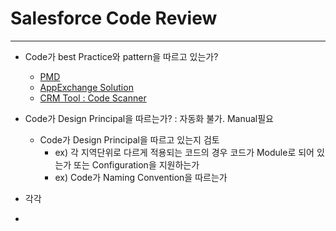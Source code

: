 # Salesforce Code Review   

---
- Code가 best Practice와 pattern을 따르고 있는가?
  - [PMD](https://pmd.github.io/latest/pmd_rules_apex.html)
  - [AppExchange Solution](https://appexchange.salesforce.com/listingDetail?listingId=a0N30000009xZ3WEAU)
  - [CRM Tool : Code Scanner](https://cloudtoolkit.co)  

- Code가 Design Principal을 따르는가? : 자동화 불가. Manual필요  
  - Code가 Design Principal을 따르고 있는지 검토   
    - ex) 각 지역단위로 다르게 적용되는 코드의 경우 코드가 Module로 되어 있는가 또는 Configuration을 지원하는가
    - ex) Code가 Naming Convention을 따르는가  
- 각각  
- 

